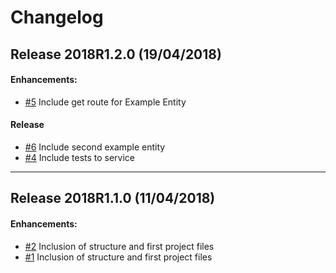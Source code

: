 # Changelog

## Release 2018R1.2.0 (19/04/2018)

#### Enhancements:

- [#5](https://github.com/igoremendonca/spring-boot-for-release-notes/pull/5) Include get route for Example Entity

#### Release

- [#6](https://github.com/igoremendonca/spring-boot-for-release-notes/pull/6) Include second example entity
- [#4](https://github.com/igoremendonca/spring-boot-for-release-notes/pull/4) Include tests to service

---

## Release 2018R1.1.0 (11/04/2018)

#### Enhancements:

- [#2](https://github.com/igoremendonca/spring-boot-for-release-notes/pull/2) Inclusion of structure and first project files
- [#1](https://github.com/igoremendonca/spring-boot-for-release-notes/pull/1) Inclusion of structure and first project files
